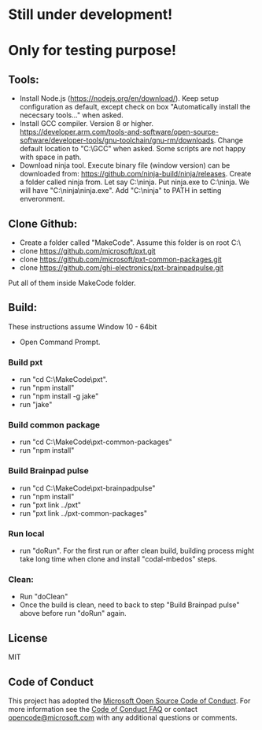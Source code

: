 # Still under development!
# Only for testing purpose!


## Tools:

- Install Node.js (https://nodejs.org/en/download/). Keep setup configuration as default,  except check on box "Automatically install the nececsary tools..." when asked.
- Install GCC compiler. Version 8 or higher. https://developer.arm.com/tools-and-software/open-source-software/developer-tools/gnu-toolchain/gnu-rm/downloads.
  Change default location to "C:\GCC" when asked. Some scripts are not happy with space in path.
- Download ninja tool. Execute binary file (window version) can be downloaded from: https://github.com/ninja-build/ninja/releases. 
  Create a folder called ninja from. Let say C:\ninja.
  Put ninja.exe to C:\ninja. We will have "C:\ninja\ninja.exe".
  Add "C:\ninja" to PATH in setting enveronment.
  
## Clone Github:

- Create a folder called "MakeCode". Assume this folder is on root C:\
- clone https://github.com/microsoft/pxt.git
- clone https://github.com/microsoft/pxt-common-packages.git
- clone https://github.com/ghi-electronics/pxt-brainpadpulse.git
        
Put all of them inside MakeCode folder.

## Build:

These instructions assume Window 10 - 64bit

- Open Command Prompt.

### Build pxt
- run "cd C:\MakeCode\pxt". 
- run "npm install"
- run "npm install -g jake"
- run "jake"

### Build common package
- run "cd C:\MakeCode\pxt-common-packages"
- run "npm install"

### Build Brainpad pulse
- run "cd C:\MakeCode\pxt-brainpadpulse"
- run "npm install"
- run "pxt link ../pxt"
- run "pxt link ../pxt-common-packages"

### Run local
- run "doRun". For the first run or after clean build, building process might take long time when clone and install "codal-mbedos" steps.

### Clean:
- Run "doClean"
- Once the build is clean, need to back to step "Build Brainpad pulse" above before run "doRun" again.

## License
MIT

## Code of Conduct

This project has adopted the [Microsoft Open Source Code of Conduct](https://opensource.microsoft.com/codeofconduct/). For more information see the [Code of Conduct FAQ](https://opensource.microsoft.com/codeofconduct/faq/) or contact [opencode@microsoft.com](mailto:opencode@microsoft.com) with any additional questions or comments.

